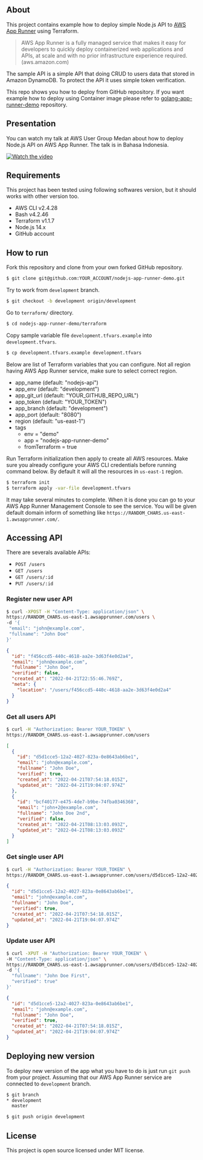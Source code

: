 ## About

This project contains example how to deploy simple Node.js API to [AWS App Runner](https://aws.amazon.com/apprunner/) using Terraform.

> AWS App Runner is a fully managed service that makes it easy for developers to quickly deploy containerized web applications and APIs, at scale and with no prior infrastructure experience required. (aws.amazon.com)

The sample API is a simple API that doing CRUD to users data that stored in Amazon DynamoDB. To protect the API it uses simple token verification.

This repo shows you how to deploy from GitHub repository. If you want example how to deploy using Container image please refer to [golang-app-runner-demo](https://github.com/rioastamal-examples/golang-app-runner-demo) repository.

## Presentation

You can watch my talk at AWS User Group Medan about how to deploy Node.js API on AWS App Runner. The talk is in Bahasa Indonesia.

[![Watch the video](https://img.youtube.com/vi/RRf4TbcozWg/hqdefault.jpg)](https://youtu.be/RRf4TbcozWg)

## Requirements

This project has been tested using following softwares version, but it should works with other version too.

- AWS CLI v2.4.28
- Bash v4.2.46
- Terraform v1.1.7
- Node.js 14.x
- GitHub account

## How to run

Fork this repository and clone from your own forked GitHub repository. 

```sh
$ git clone git@github.com:YOUR_ACCOUNT/nodejs-app-runner-demo.git
```

Try to work from `development` branch.

```sh
$ git checkout -b development origin/development
```

Go to `terraform/` directory.

```sh
$ cd nodejs-app-runner-demo/terraform
```

Copy sample variable file `development.tfvars.example` into `development.tfvars`.

```sh
$ cp development.tfvars.example development.tfvars
```

Below are list of Terraform variables that you can configure. Not all region having AWS App Runner service, make sure to select correct region.

- app_name (default: "nodejs-api")
- app_env (default: "development")
- app_git_url (default: "YOUR_GITHUB_REPO_URL")
- app_token (default: "YOUR_TOKEN")
- app_branch (default: "development")
- app_port (default: "8080")
- region (default: "us-east-1")
- tags
  - env = "demo"
  - app = "nodejs-app-runner-demo"
  - fromTerraform = true

Run Terraform initialization then apply to create all AWS resources. Make sure you already configure your AWS CLI credentials before running command below. By default it will all the resources in `us-east-1` region.

```sh
$ terraform init
$ terraform apply -var-file development.tfvars
```

It may take several minutes to complete. When it is done you can go to your AWS App Runner Management Console to see the service. You will be given default domain inform of something like `https://RANDOM_CHARS.us-east-1.awsapprunner.com/`.

## Accessing API

There are severals available APIs:

- `POST /users`
- `GET /users`
- `GET /users/:id`
- `PUT /users/:id`

### Register new user API

```sh
$ curl -XPOST -H "Content-Type: application/json" \
https://RANDOM_CHARS.us-east-1.awsapprunner.com/users \
-d '{
 "email": "john@example.com",
 "fullname": "John Doe"
}'
```

```json
{
  "id": "f456ccd5-440c-4618-aa2e-3d63f4e0d2a4",
  "email": "john@example.com",
  "fullname": "John Doe",
  "verified": false,
  "created_at": "2022-04-21T22:55:46.769Z",
  "meta": {
    "location": "/users/f456ccd5-440c-4618-aa2e-3d63f4e0d2a4"
  }
}
```

### Get all users API

```sh
$ curl -H "Authorization: Bearer YOUR_TOKEN" \
https://RANDOM_CHARS.us-east-1.awsapprunner.com/users
```

```json
[
  {
    "id": "d5d1cce5-12a2-4027-823a-0e8643ab6be1",
    "email": "john@example.com",
    "fullname": "John Doe",
    "verified": true,
    "created_at": "2022-04-21T07:54:18.015Z",
    "updated_at": "2022-04-21T19:04:07.974Z"
  },
  {
    "id": "bcf40177-e475-4de7-b9be-74fba0346368",
    "email": "john+2@example.com",
    "fullname": "John Doe 2nd",
    "verified": false,
    "created_at": "2022-04-21T08:13:03.093Z",
    "updated_at": "2022-04-21T08:13:03.093Z"
  }
]
```

### Get single user API

```sh
$ curl -H "Authorization: Bearer YOUR_TOKEN" \
https://RANDOM_CHARS.us-east-1.awsapprunner.com/users/d5d1cce5-12a2-4027-823a-0e8643ab6be1
```

```json
{
  "id": "d5d1cce5-12a2-4027-823a-0e8643ab6be1",
  "email": "john@example.com",
  "fullname": "John Doe",
  "verified": true,
  "created_at": "2022-04-21T07:54:18.015Z",
  "updated_at": "2022-04-21T19:04:07.974Z"
}
```

### Update user API

```sh
$ curl -XPUT -H "Authorization: Bearer YOUR_TOKEN" \
-H "Content-Type: application/json" \
https://RANDOM_CHARS.us-east-1.awsapprunner.com/users/d5d1cce5-12a2-4027-823a-0e8643ab6be1 \
-d '{
  "fullname": "John Doe First",
  "verified": true"
}'
```

```json
{
  "id": "d5d1cce5-12a2-4027-823a-0e8643ab6be1",
  "email": "john@example.com",
  "fullname": "John Doe",
  "verified": true,
  "created_at": "2022-04-21T07:54:18.015Z",
  "updated_at": "2022-04-21T19:04:07.974Z"
}
```

## Deploying new version

To deploy new version of the app what you have to do is just run `git push` from your project. Assuming that our AWS App Runner service are connected to `development` branch. 

```sh
$ git branch
* development
  master
```

```sh
$ git push origin development
```

## License

This project is open source licensed under MIT license.
